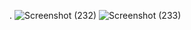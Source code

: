 .
![Screenshot (232)](https://user-images.githubusercontent.com/104826351/210634168-4409b463-effa-41bf-971a-84e5dff7145e.png)
![Screenshot (233)](https://user-images.githubusercontent.com/104826351/210634163-b86103c3-99d9-4869-88fa-60d0a39c40a9.png)
